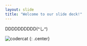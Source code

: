 ```yaml
---
layout: slide
title: "Welcome to our slide deck!"
---
```


DDDDDDDDDD(^し^)

![codercat](https://octodex.github.com/images/codercat.jpg)
{: .center}
